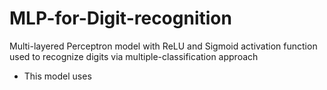 # MLP-for-Digit-recognition
Multi-layered Perceptron model with ReLU and Sigmoid activation function used to recognize digits via multiple-classification approach

* This model uses 
